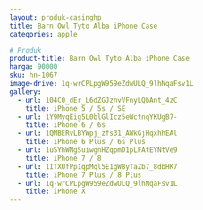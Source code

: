 ```yaml
---
layout: produk-casinghp
title: Barn Owl Tyto Alba iPhone Case
categories: apple

# Produk
product-title: Barn Owl Tyto Alba iPhone Case
harga: 90000
sku: hn-1067
image-drive: 1q-wrCPLpgW959eZdwULQ_9lhNqaFsv1L
gallery:
  - url: 104C0_dEr_L6dZGJznvVFnyLQbAnt_4zC
    title: iPhone 5 / 5s / SE
  - url: 1Y9MyqEig5L0blGlIcz5eWctnqYKUgB7-
    title: iPhone 6 / 6s
  - url: 1QMBERvLBYWpj_zfs31_AWkGjHqxhhEAl
    title: iPhone 6 Plus / 6s Plus
  - url: 1uSYhWNgSuiwgnHZqpmD1pLFAtEYNtVe9
    title: iPhone 7 / 8
  - url: 1ITXUfPp1qpMql5E1gWByTaZb7_8dbHK7
    title: iPhone 7 Plus / 8 Plus
  - url: 1q-wrCPLpgW959eZdwULQ_9lhNqaFsv1L
    title: iPhone X
---
```

